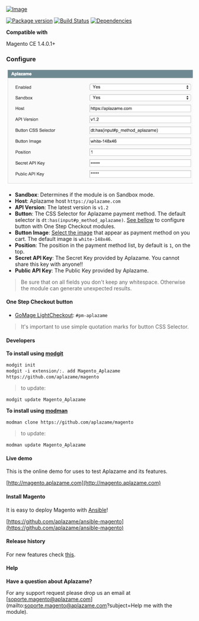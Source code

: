 [ ![Image](https://aplazame.com/static/img/banners/banner-728-white-magento.png "Aplazame") ](https://aplazame.com "Aplazame")

[![Package version](https://img.shields.io/packagist/v/aplazame/magento.svg)](https://packagist.org/packages/aplazame/magento) [![Build Status](http://drone.aplazame.com/api/badges/aplazame/magento/status.svg)](http://drone.aplazame.com/aplazame/magento) [![Dependencies](https://www.versioneye.com/php/aplazame:magento/badge.svg)](https://www.versioneye.com/php/aplazame:magento)

**Compatible with**

Magento CE 1.4.0.1+

### Configure

![config](docs/config.png)

* **Sandbox**: Determines if the module is on Sandbox mode.
* **Host**: Aplazame host `https://aplazame.com`
* **API Version**: The latest version is `v1.2`
* **Button**: The CSS Selector for Aplazame payment method. The default selector is `dt:has(input#p_method_aplazame)`. [See bellow](#one-step-checkout-button) to configure button with One Step Checkout modules.
* **Button Image**: [Select the image](http://docs.aplazame.com/#buttons) that appear as payment method on you cart. The default image is `white-148x46`.
* **Position**: The position in the payment method list, by default is `1`, on the top.
* **Secret API Key**: The Secret Key provided by Aplazame. You cannot share this key with anyone!!
* **Public API Key**: The Public Key provided by Aplazame.

> Be sure that on all fields you don't keep any whitespace. Otherwise the module can generate unexpected results.

#### One Step Checkout button

* [GoMage LightCheckout](http://www.magentocommerce.com/magento-connect/gomage-lightcheckout-v-5-9.html): `#pm-aplazame`

> It's important to use simple quotation marks for button CSS Selector.


#### Developers

**To install using [modgit](https://github.com/jreinke/modgit)**

```
modgit init
modgit -i extension/:. add Magento_Aplazame https://github.com/aplazame/magento
```

> to update:

```
modgit update Magento_Aplazame
```

**To install using [modman](https://github.com/colinmollenhour/modman)**

```
modman clone https://github.com/aplazame/magento
```

> to update:

```
modman update Magento_Aplazame
```


#### Live demo

This is the online demo for uses to test Aplazame and its features.

[http://magento.aplazame.com](http://magento.aplazame.com)


#### Install Magento

It is easy to deploy Magento with [Ansible](http://www.ansible.com/home)!

[https://github.com/aplazame/ansible-magento](https://github.com/aplazame/ansible-magento)


#### Release history

For new features check [this](HISTORY.md).


#### Help

**Have a question about Aplazame?**

For any support request please drop us an email at [soporte.magento@aplazame.com](mailto:soporte.magento@aplazame.com?subject=Help me with the module).
